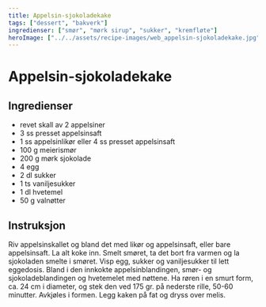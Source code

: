```yaml
---
title: Appelsin-sjokoladekake
tags: ["dessert", "bakverk"]
ingredienser: ["smør", "mørk sirup", "sukker", "kremfløte"]
heroImage: ["../../assets/recipe-images/web_appelsin-sjokoladekake.jpg"]
---
```


# Appelsin-sjokoladekake

## Ingredienser

- revet skall av 2 appelsiner
- 3 ss presset appelsinsaft
- 1 ss appelsinlikør eller 4 ss presset appelsinsaft
- 100 g meierismør
- 200 g mørk sjokolade
- 4 egg
- 2 dl sukker
- 1 ts vaniljesukker
- 1 dl hvetemel
- 50 g valnøtter

## Instruksjon

Riv appelsinskallet og bland det med likør og appelsinsaft, eller bare appelsinsaft. La alt koke inn. Smelt smøret, ta det bort fra varmen og la sjokoladen smelte i smøret. Visp egg, sukker og vaniljesukker til lett eggedosis. Bland i den innkokte appelsinblandingen, smør- og sjokoladeblandingen og hvetemelet med nøttene. Ha røren i en smurt form, ca. 24 cm i diameter, og stek den ved 175 gr. på nederste rille, 50-60 minutter. Avkjøles i formen. Legg kaken på fat og dryss over melis.
